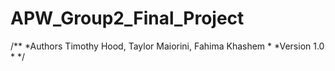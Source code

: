 # APW_Group2_Final_Project
/**
*Authors Timothy Hood, Taylor Maiorini, Fahima Khashem
*
*Version 1.0
*
*/
